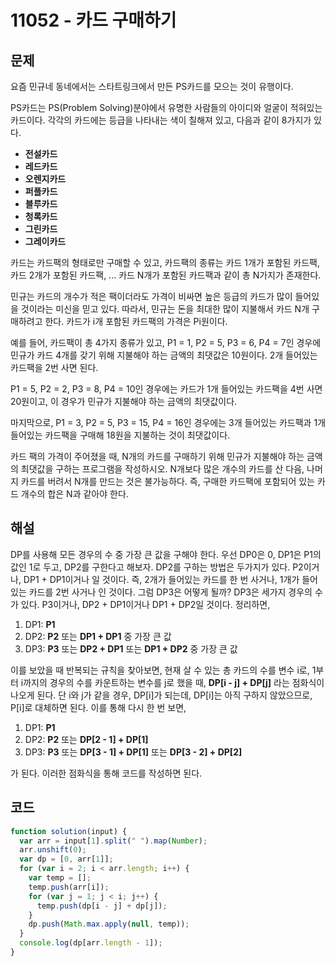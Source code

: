 # 11052 - 카드 구매하기

## 문제

요즘 민규네 동네에서는 스타트링크에서 만든 PS카드를 모으는 것이 유행이다.

PS카드는 PS(Problem Solving)분야에서 유명한 사람들의 아이디와 얼굴이 적혀있는 카드이다. 각각의 카드에는 등급을 나타내는 색이 칠해져 있고, 다음과 같이 8가지가 있다.

- **전설카드**
- **레드카드**
- **오렌지카드**
- **퍼플카드**
- **블루카드**
- **청록카드**
- **그린카드**
- **그레이카드**

카드는 카드팩의 형태로만 구매할 수 있고, 카드팩의 종류는 카드 1개가 포함된 카드팩, 카드 2개가 포함된 카드팩, ... 카드 N개가 포함된 카드팩과 같이 총 N가지가 존재한다.

민규는 카드의 개수가 적은 팩이더라도 가격이 비싸면 높은 등급의 카드가 많이 들어있을 것이라는 미신을 믿고 있다. 따라서, 민규는 돈을 최대한 많이 지불해서 카드 N개 구매하려고 한다. 카드가 i개 포함된 카드팩의 가격은 Pi원이다.

예를 들어, 카드팩이 총 4가지 종류가 있고, P1 = 1, P2 = 5, P3 = 6, P4 = 7인 경우에 민규가 카드 4개를 갖기 위해 지불해야 하는 금액의 최댓값은 10원이다. 2개 들어있는 카드팩을 2번 사면 된다.

P1 = 5, P2 = 2, P3 = 8, P4 = 10인 경우에는 카드가 1개 들어있는 카드팩을 4번 사면 20원이고, 이 경우가 민규가 지불해야 하는 금액의 최댓값이다.

마지막으로, P1 = 3, P2 = 5, P3 = 15, P4 = 16인 경우에는 3개 들어있는 카드팩과 1개 들어있는 카드팩을 구매해 18원을 지불하는 것이 최댓값이다.

카드 팩의 가격이 주어졌을 때, N개의 카드를 구매하기 위해 민규가 지불해야 하는 금액의 최댓값을 구하는 프로그램을 작성하시오. N개보다 많은 개수의 카드를 산 다음, 나머지 카드를 버려서 N개를 만드는 것은 불가능하다. 즉, 구매한 카드팩에 포함되어 있는 카드 개수의 합은 N과 같아야 한다.

## 해설

DP를 사용해 모든 경우의 수 중 가장 큰 값을 구해야 한다. 우선 DP0은 0, DP1은 P1의 값인 1로 두고, DP2를 구한다고 해보자. DP2를 구하는 방법은 두가지가 있다. P2이거나, DP1 + DP1이거나 일 것이다. 즉, 2개가 들어있는 카드를 한 번 사거나, 1개가 들어있는 카드를 2번 사거나 인 것이다. 그럼 DP3은 어떻게 될까? DP3은 세가지 경우의 수가 있다. P3이거나, DP2 + DP1이거나 DP1 + DP2일 것이다. 정리하면,

1. DP1: **P1**
2. DP2: **P2** 또는 **DP1 + DP1** 중 가장 큰 값
3. DP3: **P3** 또는 **DP2 + DP1** 또는 **DP1 + DP2** 중 가장 큰 값

이를 보았을 때 반복되는 규칙을 찾아보면, 현재 살 수 있는 총 카드의 수를 변수 i로, 1부터 i까지의 경우의 수를 카운트하는 변수를 j로 했을 때, **DP[i - j] + DP[j]** 라는 점화식이 나오게 된다. 단 i와 j가 같을 경우, DP[i]가 되는데, DP[i]는 아직 구하지 않았으므로, P[i]로 대체하면 된다. 이를 통해 다시 한 번 보면,

1. DP1: **P1**
2. DP2: **P2** 또는 **DP[2 - 1] + DP[1]**
3. DP3: **P3** 또는 **DP[3 - 1] + DP[1]** 또는 **DP[3 - 2] + DP[2]**

가 된다. 이러한 점화식을 통해 코드를 작성하면 된다.

## 코드

```javascript
function solution(input) {
  var arr = input[1].split(" ").map(Number);
  arr.unshift(0);
  var dp = [0, arr[1]];
  for (var i = 2; i < arr.length; i++) {
    var temp = [];
    temp.push(arr[i]);
    for (var j = 1; j < i; j++) {
      temp.push(dp[i - j] + dp[j]);
    }
    dp.push(Math.max.apply(null, temp));
  }
  console.log(dp[arr.length - 1]);
}
```